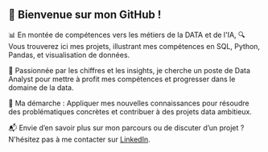 ## 👋 Bienvenue sur mon GitHub !

📊 En montée de compétences vers les métiers de la DATA et de l'IA,
🔍 Vous trouverez ici mes projets, illustrant mes compétences en SQL, Python, Pandas, et visualisation de données.

🚀 Passionnée par les chiffres et les insights, je cherche un poste de Data Analyst pour mettre à profit mes compétences et progresser dans le domaine de la data.

🌟 Ma démarche : Appliquer mes nouvelles connaissances pour résoudre des problématiques concrètes et contribuer à des projets data ambitieux.

📬 Envie d’en savoir plus sur mon parcours ou de discuter d’un projet ? N'hésitez pas à me contacter sur [LinkedIn](https://www.linkedin.com/in/zs%C3%A9no-fouopa-17708576/). 


